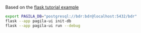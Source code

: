 Based on the [flask tutorial example](https://github.com/pallets/flask/tree/main/examples/tutorial)

```sh
export PAGILA_DB="postgresql://bdr:bdr@localhost:5432/bdr" 
flask --app pagila-ui init-db
flask --app pagila-ui run --debug
```